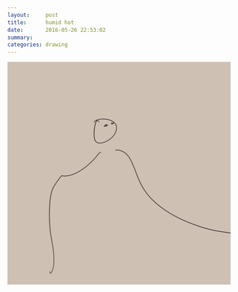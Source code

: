 ```yaml
---
layout:     post
title:      humid hot
date:       2016-05-26 22:53:02
summary:    
categories: drawing
---
```

![humid hot](/images/diary/humid-hot.png "Yeah, blame the umproductivity to the weather.")
